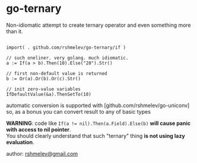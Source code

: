 # go-ternary

Non-idiomatic attempt to create ternary operator and even something more than it.

```golang

import( . github.com/rshmelev/go-ternary/if )

// such oneliner. very golang. much idiomatic.
a := If(a > b).Then(10).Else("20").Str()

// first non-default value is returned
b := Or(a).Or(b).Or(c).Str() 

// init zero-value variables
IfDefaultValue(&a).ThenSetTo(10)

```

automatic conversion is supported with [github.com/rshmelev/go-uniconv]
so, as a bonus you can convert result to any of basic types

__WARNING__: code like `If(a != nil).Then(a.Field).Else(b)` __will cause panic with access to nil pointer__.   
You should clearly understand that such "ternary" thing __is not using lazy evaluation__.

author: rshmelev@gmail.com


